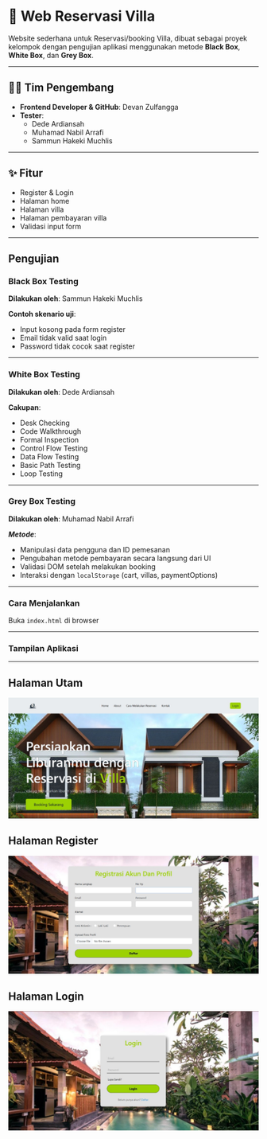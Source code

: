 # 🏡 Web Reservasi Villa

Website sederhana untuk Reservasi/booking Villa, dibuat sebagai proyek kelompok dengan pengujian aplikasi menggunakan metode **Black Box**, **White Box**, dan **Grey Box**.

---

## 👨‍💻 Tim Pengembang

- **Frontend Developer & GitHub**: Devan Zulfangga
- **Tester**:
  - Dede Ardiansah
  - Muhamad Nabil Arrafi
  - Sammun Hakeki Muchlis

---

## ✨ Fitur

- Register & Login
- Halaman home 
- Halaman villa
- Halaman pembayaran villa
- Validasi input form

---

##  Pengujian

###  Black Box Testing  
**Dilakukan oleh**: Sammun Hakeki Muchlis

**Contoh skenario uji**:
- Input kosong pada form register
- Email tidak valid saat login
- Password tidak cocok saat register

---

###  White Box Testing  
**Dilakukan oleh**: Dede Ardiansah

**Cakupan**:
- Desk Checking
- Code Walkthrough
- Formal Inspection
- Control Flow Testing
- Data Flow Testing
- Basic Path Testing
- Loop Testing

---

###  Grey Box Testing  
**Dilakukan oleh**: Muhamad Nabil Arrafi

***Metode***:
- Manipulasi data pengguna dan ID pemesanan
- Pengubahan metode pembayaran secara langsung dari UI
- Validasi DOM setelah melakukan booking
- Interaksi dengan `localStorage` (cart, villas, paymentOptions)

---

###  Cara Menjalankan 
Buka `index.html` di browser

---

###  Tampilan Aplikasi
---

## Halaman Utam
![Halaman Utam](assets/Dashboard.jpeg)


## Halaman Register
![Register](assets/Register.jpeg)


## Halaman Login
![Login](assets/Login.jpeg)

